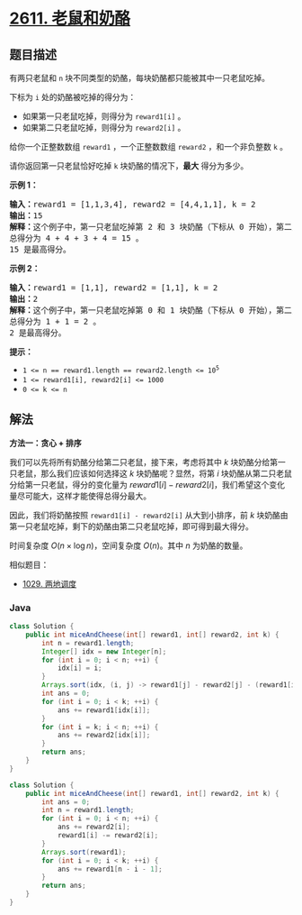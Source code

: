 # [2611. 老鼠和奶酪](https://leetcode.cn/problems/mice-and-cheese)

## 题目描述

<p>有两只老鼠和&nbsp;<code>n</code>&nbsp;块不同类型的奶酪，每块奶酪都只能被其中一只老鼠吃掉。</p>

<p>下标为 <code>i</code>&nbsp;处的奶酪被吃掉的得分为：</p>

<ul>
	<li>如果第一只老鼠吃掉，则得分为&nbsp;<code>reward1[i]</code>&nbsp;。</li>
	<li>如果第二只老鼠吃掉，则得分为&nbsp;<code>reward2[i]</code>&nbsp;。</li>
</ul>

<p>给你一个正整数数组&nbsp;<code>reward1</code>&nbsp;，一个正整数数组&nbsp;<code>reward2</code>&nbsp;，和一个非负整数&nbsp;<code>k</code>&nbsp;。</p>

<p>请你返回第一只老鼠恰好吃掉 <code>k</code>&nbsp;块奶酪的情况下，<strong>最大</strong>&nbsp;得分为多少。</p>

<p><strong>示例 1：</strong></p>

<pre>
<b>输入：</b>reward1 = [1,1,3,4], reward2 = [4,4,1,1], k = 2
<b>输出：</b>15
<b>解释：</b>这个例子中，第一只老鼠吃掉第 2&nbsp;和 3 块奶酪（下标从 0 开始），第二只老鼠吃掉第 0 和 1 块奶酪。
总得分为 4 + 4 + 3 + 4 = 15 。
15 是最高得分。
</pre>

<p><strong>示例 2：</strong></p>

<pre>
<b>输入：</b>reward1 = [1,1], reward2 = [1,1], k = 2
<b>输出：</b>2
<b>解释：</b>这个例子中，第一只老鼠吃掉第 0 和 1 块奶酪（下标从 0 开始），第二只老鼠不吃任何奶酪。
总得分为 1 + 1 = 2 。
2 是最高得分。
</pre>

<p><strong>提示：</strong></p>

<ul>
	<li><code>1 &lt;= n == reward1.length == reward2.length &lt;= 10<sup>5</sup></code></li>
	<li><code>1 &lt;= reward1[i],&nbsp;reward2[i] &lt;= 1000</code></li>
	<li><code>0 &lt;= k &lt;= n</code></li>
</ul>

## 解法

**方法一：贪心 + 排序**

我们可以先将所有奶酪分给第二只老鼠，接下来，考虑将其中 $k$ 块奶酪分给第一只老鼠，那么我们应该如何选择这 $k$ 块奶酪呢？显然，将第 $i$ 块奶酪从第二只老鼠分给第一只老鼠，得分的变化量为 $reward1[i] - reward2[i]$，我们希望这个变化量尽可能大，这样才能使得总得分最大。

因此，我们将奶酪按照 `reward1[i] - reward2[i]` 从大到小排序，前 $k$ 块奶酪由第一只老鼠吃掉，剩下的奶酪由第二只老鼠吃掉，即可得到最大得分。

时间复杂度 $O(n \times \log n)$，空间复杂度 $O(n)$。其中 $n$ 为奶酪的数量。

相似题目：

-   [1029. 两地调度](/solution/1000-1099/1029.Two%20City%20Scheduling/README.md)

### **Java**

```java
class Solution {
    public int miceAndCheese(int[] reward1, int[] reward2, int k) {
        int n = reward1.length;
        Integer[] idx = new Integer[n];
        for (int i = 0; i < n; ++i) {
            idx[i] = i;
        }
        Arrays.sort(idx, (i, j) -> reward1[j] - reward2[j] - (reward1[i] - reward2[i]));
        int ans = 0;
        for (int i = 0; i < k; ++i) {
            ans += reward1[idx[i]];
        }
        for (int i = k; i < n; ++i) {
            ans += reward2[idx[i]];
        }
        return ans;
    }
}
```

```java
class Solution {
    public int miceAndCheese(int[] reward1, int[] reward2, int k) {
        int ans = 0;
        int n = reward1.length;
        for (int i = 0; i < n; ++i) {
            ans += reward2[i];
            reward1[i] -= reward2[i];
        }
        Arrays.sort(reward1);
        for (int i = 0; i < k; ++i) {
            ans += reward1[n - i - 1];
        }
        return ans;
    }
}
```
